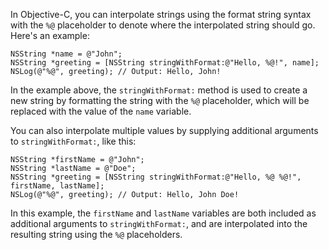 In Objective-C, you can interpolate strings using the format string syntax with the `%@` placeholder to denote where the interpolated string should go. Here's an example:

```
NSString *name = @"John";
NSString *greeting = [NSString stringWithFormat:@"Hello, %@!", name];
NSLog(@"%@", greeting); // Output: Hello, John!
```

In the example above, the `stringWithFormat:` method is used to create a new string by formatting the string with the `%@` placeholder, which will be replaced with the value of the `name` variable.

You can also interpolate multiple values by supplying additional arguments to `stringWithFormat:`, like this:

```
NSString *firstName = @"John";
NSString *lastName = @"Doe";
NSString *greeting = [NSString stringWithFormat:@"Hello, %@ %@!", firstName, lastName];
NSLog(@"%@", greeting); // Output: Hello, John Doe!
```

In this example, the `firstName` and `lastName` variables are both included as additional arguments to `stringWithFormat:`, and are interpolated into the resulting string using the `%@` placeholders.